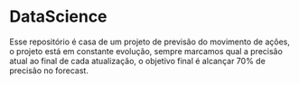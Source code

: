 # DataScience
Esse repositório é casa de um projeto de previsão do movimento de ações, o projeto está em constante evolução, sempre marcamos qual a precisão atual ao final de cada atualização, o objetivo final é alcançar 70% de precisão no forecast.
